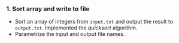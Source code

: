 ### 1. Sort array and write to file
- Sort an array of integers from `input.txt` and output the result to `output.txt`. Implemented the _quicksort_ algorithm.
- Parametrize the input and output file names.
